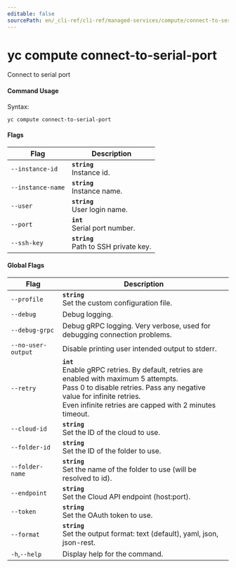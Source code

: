 ```yaml
---
editable: false
sourcePath: en/_cli-ref/cli-ref/managed-services/compute/connect-to-serial-port.md
---
```


# yc compute connect-to-serial-port

Connect to serial port

#### Command Usage

Syntax: 

`yc compute connect-to-serial-port`

#### Flags

| Flag | Description |
|----|----|
|`--instance-id`|<b>`string`</b><br/>Instance id.|
|`--instance-name`|<b>`string`</b><br/>Instance name.|
|`--user`|<b>`string`</b><br/>User login name.|
|`--port`|<b>`int`</b><br/>Serial port number.|
|`--ssh-key`|<b>`string`</b><br/>Path to SSH private key.|

#### Global Flags

| Flag | Description |
|----|----|
|`--profile`|<b>`string`</b><br/>Set the custom configuration file.|
|`--debug`|Debug logging.|
|`--debug-grpc`|Debug gRPC logging. Very verbose, used for debugging connection problems.|
|`--no-user-output`|Disable printing user intended output to stderr.|
|`--retry`|<b>`int`</b><br/>Enable gRPC retries. By default, retries are enabled with maximum 5 attempts.<br/>Pass 0 to disable retries. Pass any negative value for infinite retries.<br/>Even infinite retries are capped with 2 minutes timeout.|
|`--cloud-id`|<b>`string`</b><br/>Set the ID of the cloud to use.|
|`--folder-id`|<b>`string`</b><br/>Set the ID of the folder to use.|
|`--folder-name`|<b>`string`</b><br/>Set the name of the folder to use (will be resolved to id).|
|`--endpoint`|<b>`string`</b><br/>Set the Cloud API endpoint (host:port).|
|`--token`|<b>`string`</b><br/>Set the OAuth token to use.|
|`--format`|<b>`string`</b><br/>Set the output format: text (default), yaml, json, json-rest.|
|`-h`,`--help`|Display help for the command.|
